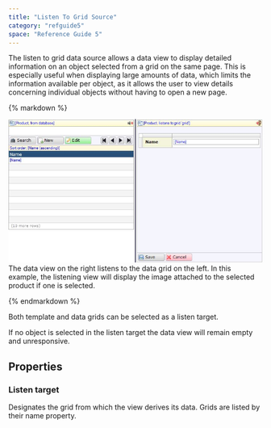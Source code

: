 ```yaml
---
title: "Listen To Grid Source"
category: "refguide5"
space: "Reference Guide 5"
---
```



The listen to grid data source allows a data view to display detailed information on an object selected from a grid on the same page. This is especially useful when displaying large amounts of data, which limits the information available per object, as it allows the user to view details concerning individual objects without having to open a new page.

<div class="alert alert-info">{% markdown %}

![](attachments/4521989/4751387.jpg)
The data view on the right listens to the data grid on the left. In this example, the listening view will display the image attached to the selected product if one is selected.

{% endmarkdown %}</div>

Both template and data grids can be selected as a listen target.

If no object is selected in the listen target the data view will remain empty and unresponsive.

## Properties

### Listen target

Designates the grid from which the view derives its data. Grids are listed by their name property.